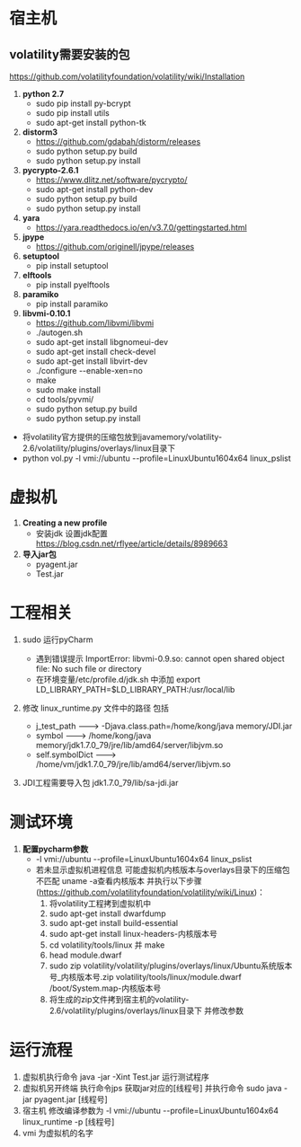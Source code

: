 # 宿主机
## volatility需要安装的包
https://github.com/volatilityfoundation/volatility/wiki/Installation
1. **python 2.7**
    - sudo pip install py-bcrypt
    - sudo pip install utils
    - sudo apt-get install python-tk
2. **distorm3**
    - https://github.com/gdabah/distorm/releases
    - sudo python setup.py build
    - sudo python setup.py install
3. **pycrypto-2.6.1**
    - https://www.dlitz.net/software/pycrypto/
    - sudo apt-get install python-dev
    - sudo python setup.py build
    - sudo python setup.py install
4. **yara**
    - https://yara.readthedocs.io/en/v3.7.0/gettingstarted.html
5. **jpype**
    - https://github.com/originell/jpype/releases
6. **setuptool**
    - pip install setuptool   
7. **elftools**
    - pip install pyelftools
8. **paramiko**
    - pip install paramiko
9. **libvmi-0.10.1**
    - https://github.com/libvmi/libvmi
    - ./autogen.sh
    - sudo apt-get install libgnomeui-dev
    - sudo apt-get install check-devel
    - sudo apt-get install libvirt-dev
    - ./configure --enable-xen=no
    - make
    - sudo make install
    - cd tools/pyvmi/
    - sudo python setup.py build
    - sudo python setup.py install

- 将volatility官方提供的压缩包放到javamemory/volatility-2.6/volatility/plugins/overlays/linux目录下  
- python vol.py -l vmi://ubuntu --profile=LinuxUbuntu1604x64 linux_pslist

# 虚拟机
1. **Creating a new profile** 
    - 安装jdk 设置jdk配置
  https://blog.csdn.net/rflyee/article/details/8989663
2. **导入jar包**
    - pyagent.jar 
    - Test.jar
# 工程相关
1. sudo 运行pyCharm
 
    - 遇到错误提示 ImportError: libvmi-0.9.so: cannot open shared object file: No such file or directory
    - 在环境变量/etc/profile.d/jdk.sh 中添加 export LD_LIBRARY_PATH=$LD_LIBRARY_PATH:/usr/local/lib
2. 修改 linux_runtime.py 文件中的路径 包括
    - j_test_path ---> -Djava.class.path=/home/kong/java memory/JDI.jar
    - symbol ---> /home/kong/java memory/jdk1.7.0_79/jre/lib/amd64/server/libjvm.so 
    - self.symbolDict ---> /home/vm/jdk1.7.0_79/jre/lib/amd64/server/libjvm.so
3. JDI工程需要导入包 jdk1.7.0_79/lib/sa-jdi.jar

# 测试环境
1. **配置pycharm参数**
    - -l vmi://ubuntu --profile=LinuxUbuntu1604x64 linux_pslist
    - 若未显示虚拟机进程信息 可能虚拟机内核版本与overlays目录下的压缩包不匹配 uname -a查看内核版本 并执行以下步骤(https://github.com/volatilityfoundation/volatility/wiki/Linux)：
        1. 将volatility工程拷到虚拟机中
        2. sudo apt-get install dwarfdump
        3. sudo apt-get install build-essential
        4. sudo apt-get install linux-headers-内核版本号
        5. cd volatility/tools/linux 并 make
        6. head module.dwarf
        7. sudo zip volatility/volatility/plugins/overlays/linux/Ubuntu系统版本号_内核版本号.zip volatility/tools/linux/module.dwarf /boot/System.map-内核版本号
        8. 将生成的zip文件拷到宿主机的volatility-2.6/volatility/plugins/overlays/linux目录下 并修改参数  
# 运行流程
1. 虚拟机执行命令 java -jar -Xint Test.jar 运行测试程序
2. 虚拟机另开终端 执行命令jps 获取jar对应的[线程号] 并执行命令 sudo java -jar pyagent.jar [线程号]
3. 宿主机 修改编译参数为 -l vmi://ubuntu --profile=LinuxUbuntu1604x64 linux_runtime -p [线程号]
4. vmi 为虚拟机的名字
